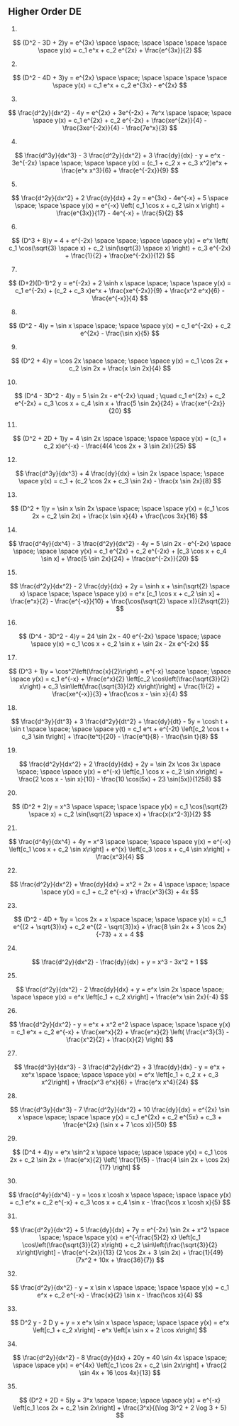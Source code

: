 ## Higher Order DE
1.
$$ (D^2 - 3D + 2)y = e^{3x}   \space \space; \space \space \space \space \space y(x) = c_1 e^x + c_2 e^{2x} + \frac{e^{3x}}{2} $$

2.
$$ (D^2 - 4D + 3)y = e^{2x} \space \space; \space \space \space \space \space y(x) = c_1 e^x + c_2 e^{3x} - e^{2x} $$

3.
$$ \frac{d^2y}{dx^2} - 4y = e^{2x} + 3e^{-2x} + 7e^x \space \space; \space \space y(x) = c_1 e^{2x} + c_2 e^{-2x} + \frac{xe^{2x}}{4} - \frac{3xe^{-2x}}{4} - \frac{7e^x}{3} $$

4. 
$$ \frac{d^3y}{dx^3} - 3 \frac{d^2y}{dx^2} + 3 \frac{dy}{dx} - y = e^x - 3e^{-2x} \space \space; \space \space y(x) = (c_1 + c_2 x + c_3 x^2)e^x + \frac{e^x x^3}{6} + \frac{e^{-2x}}{9} $$

5.
$$ \frac{d^2y}{dx^2} + 2 \frac{dy}{dx} + 2y = e^{3x} - 4e^{-x} + 5 \space \space; \space \space y(x) = e^{-x} \left( c_1 \cos x + c_2 \sin x \right) + \frac{e^{3x}}{17} - 4e^{-x} + \frac{5}{2} $$

6.
$$ (D^3 + 8)y = 4 + e^{-2x} \space \space; \space \space y(x) = e^x \left( c_1 \cos(\sqrt{3} \space x) + c_2 \sin(\sqrt{3} \space x) \right) + c_3 e^{-2x} + \frac{1}{2} + \frac{xe^{-2x}}{12} $$

7.
$$ (D+2)(D-1)^2 y = e^{-2x} + 2 \sinh x \space \space; \space \space y(x) = c_1 e^{-2x} + (c_2 + c_3 x)e^x + \frac{xe^{-2x}}{9} + \frac{x^2 e^x}{6} - \frac{e^{-x}}{4} $$

8.
$$ (D^2 - 4)y = \sin x \space \space; \space \space y(x) = c_1 e^{-2x} + c_2 e^{2x} - \frac{\sin x}{5} $$

9.
$$ (D^2 + 4)y = \cos 2x \space \space; \space \space y(x) = c_1 \cos 2x + c_2 \sin 2x + \frac{x \sin 2x}{4} $$

10.
$$ (D^4 - 3D^2 - 4)y = 5 \sin 2x - e^{-2x} \quad ; \quad c_1 e^{2x} + c_2 e^{-2x} + c_3 \cos x + c_4 \sin x + \frac{5 \sin 2x}{24} + \frac{xe^{-2x}}{20} $$

11. 
$$ (D^2 + 2D + 1)y = 4 \sin 2x \space \space; \space \space y(x) = (c_1 + c_2 x)e^{-x} - \frac{4(4 \cos 2x + 3 \sin 2x)}{25} $$

12.
$$ \frac{d^3y}{dx^3} + 4 \frac{dy}{dx} = \sin 2x \space \space; \space \space y(x) = c_1 + (c_2 \cos 2x + c_3 \sin 2x) - \frac{x \sin 2x}{8} $$

13.
$$ (D^2 + 1)y = \sin x \sin 2x \space \space; \space \space y(x) = (c_1 \cos 2x + c_2 \sin 2x) + \frac{x \sin x}{4} + \frac{\cos 3x}{16} $$

14.
$$ \frac{d^4y}{dx^4} - 3 \frac{d^2y}{dx^2} - 4y = 5 \sin 2x - e^{-2x} \space \space; \space \space y(x) = c_1 e^{2x} + c_2 e^{-2x} + [c_3 \cos x + c_4 \sin x] + \frac{5 \sin 2x}{24} + \frac{xe^{-2x}}{20} $$

15.
$$ \frac{d^2y}{dx^2} - 2 \frac{dy}{dx} + 2y = \sinh x + \sin(\sqrt{2} \space x) \space \space; \space \space y(x) = e^x [c_1 \cos x + c_2 \sin x] + \frac{e^x}{2} - \frac{e^{-x}}{10} + \frac{\cos(\sqrt{2} \space x)}{2\sqrt{2}} $$

16.
$$ (D^4 - 3D^2 - 4)y = 24 \sin 2x - 40 e^{-2x} \space \space; \space \space y(x) = c_1 \cos x + c_2 \sin x + \sin 2x - 2x e^{-2x} $$

17.
$$ (D^3 + 1)y = \cos^2\left(\frac{x}{2}\right) + e^{-x} \space \space; \space \space y(x) = c_1 e^{-x} + \frac{e^x}{2} \left[c_2 \cos\left(\frac{\sqrt{3}}{2} x\right) + c_3 \sin\left(\frac{\sqrt{3}}{2} x\right)\right] + \frac{1}{2} + \frac{xe^{-x}}{3} + \frac{\cos x - \sin x}{4} $$


18.
$$ \frac{d^3y}{dt^3} + 3 \frac{d^2y}{dt^2} + \frac{dy}{dt} - 5y = \cosh t + \sin t \space \space; \space \space y(t) = c_1 e^t + e^{-2t} \left[c_2 \cos t + c_3 \sin t\right] + \frac{te^t}{20} - \frac{e^t}{8} - \frac{\sin t}{8} $$

19.
$$ \frac{d^2y}{dx^2} + 2 \frac{dy}{dx} + 2y = \sin 2x \cos 3x \space \space; \space \space y(x) = e^{-x} \left[c_1 \cos x + c_2 \sin x\right] + \frac{2 \cos x - \sin x}{10} - \frac{10 \cos(5x) + 23 \sin(5x)}{1258} $$

20.
$$ (D^2 + 2)y = x^3 \space \space; \space \space y(x) = c_1 \cos(\sqrt{2} \space x) + c_2 \sin(\sqrt{2} \space x) + \frac{x(x^2-3)}{2} $$

21.
$$ \frac{d^4y}{dx^4} + 4y = x^3 \space \space; \space \space y(x) = e^{-x} \left[c_1 \cos x + c_2 \sin x\right] + e^{x} \left[c_3 \cos x + c_4 \sin x\right] + \frac{x^3}{4} $$

22.
$$ \frac{d^2y}{dx^2} + \frac{dy}{dx} = x^2 + 2x + 4 \space \space; \space \space y(x) = c_1 + c_2 e^{-x} + \frac{x^3}{3} + 4x $$

23.
$$ (D^2 - 4D + 1)y = \cos 2x + x \space \space; \space \space y(x) = c_1 e^{(2 + \sqrt{3})x} + c_2 e^{(2 - \sqrt{3})x} + \frac{8 \sin 2x + 3 \cos 2x}{-73} + x + 4 $$

24.
$$ \frac{d^2y}{dx^2} - \frac{dy}{dx} + y = x^3 - 3x^2 + 1 $$

25.
$$ \frac{d^2y}{dx^2} - 2 \frac{dy}{dx} + y = e^x \sin 2x \space \space; \space \space y(x) = e^x \left[c_1 + c_2 x\right] + \frac{e^x \sin 2x}{-4} $$

26.
$$ \frac{d^2y}{dx^2} - y = e^x + x^2 e^2 \space \space; \space \space y(x) = c_1 e^x + c_2 e^{-x} + \frac{xe^x}{2} + \frac{e^x}{2} \left( \frac{x^3}{3} - \frac{x^2}{2} + \frac{x}{2} \right) $$

27.
$$ \frac{d^3y}{dx^3} - 3 \frac{d^2y}{dx^2} + 3 \frac{dy}{dx} - y = e^x + xe^x \space \space; \space \space y(x) = e^x \left[c_1 + c_2 x + c_3 x^2\right] + \frac{x^3 e^x}{6} + \frac{e^x x^4}{24} $$

28.
$$ \frac{d^3y}{dx^3} - 7 \frac{d^2y}{dx^2} + 10 \frac{dy}{dx} = e^{2x} \sin x \space \space; \space \space y(x) = c_1 e^{2x} + c_2 e^{5x} + c_3 + \frac{e^{2x} (\sin x + 7 \cos x)}{50} $$

29.
$$ (D^4 + 4)y = e^x \sin^2 x \space \space; \space \space y(x) = c_1 \cos 2x + c_2 \sin 2x + \frac{e^x}{2} \left[ \frac{1}{5} - \frac{4 \sin 2x + \cos 2x}{17} \right] $$

30.
$$ \frac{d^4y}{dx^4} - y = \cos x \cosh x \space \space; \space \space y(x) = c_1 e^x + c_2 e^{-x} + c_3 \cos x + c_4 \sin x - \frac{\cos x \cosh x}{5} $$

31.
$$ \frac{d^2y}{dx^2} + 5 \frac{dy}{dx} + 7y = e^{-2x} \sin 2x + x^2 \space \space; \space \space y(x) = e^{-\frac{5}{2} x} \left[c_1 \cos\left(\frac{\sqrt{3}}{2} x\right) + c_2 \sin\left(\frac{\sqrt{3}}{2} x\right)\right] - \frac{e^{-2x}}{13} (2 \cos 2x + 3 \sin 2x) + \frac{1}{49} (7x^2 + 10x + \frac{36}{7}) $$

32.
$$ \frac{d^2y}{dx^2} - y = x \sin x \space \space; \space \space y(x) = c_1 e^x + c_2 e^{-x} - \frac{x}{2} \sin x - \frac{\cos x}{4} $$

33.
$$ D^2 y - 2 D y + y = x e^x \sin x \space \space; \space \space y(x) = e^x \left[c_1 + c_2 x\right] - e^x \left[x \sin x + 2 \cos x\right] $$

34.
$$ \frac{d^2y}{dx^2} - 8 \frac{dy}{dx} + 20y = 40 \sin 4x \space \space; \space \space y(x) = e^{4x} \left[c_1 \cos 2x + c_2 \sin 2x\right] + \frac{2 \sin 4x + 16 \cos 4x}{13} $$

35.
$$ (D^2 + 2D + 5)y = 3^x \space \space; \space \space y(x) = e^{-x} \left[c_1 \cos 2x + c_2 \sin 2x\right] + \frac{3^x}{(\log 3)^2 + 2 \log 3 + 5} $$
